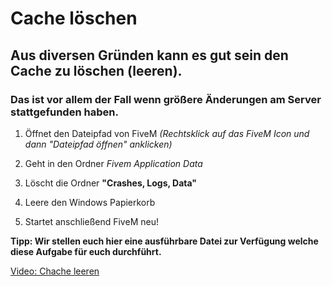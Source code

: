 # Cache löschen

## Aus diversen Gründen kann es gut sein den Cache zu löschen (leeren).
### Das ist vor allem der Fall wenn größere Änderungen am Server stattgefunden haben.

1. Öffnet den Dateipfad von FiveM *(Rechtsklick auf das FiveM Icon und dann "Dateipfad öffnen" anklicken)*

2. Geht in den Ordner *Fivem Application Data*

3. Löscht die Ordner **"Crashes, Logs, Data"**

4. Leere den Windows Papierkorb

5. Startet anschließend FiveM neu!

**Tipp: Wir stellen euch hier eine ausführbare Datei zur Verfügung welche diese Aufgabe für euch durchführt.**

[Video: Chache leeren](https://youtu.be/ZRb7J_G3Qbs)
